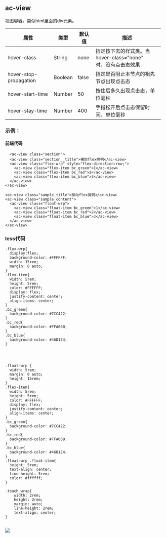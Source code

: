 ## ac-view

视图容器。类似html里面的div元素。

| 属性  | 类型   | 默认值 | 描述             |
| ----- | ------ | ---- | -------------- |
| hover-class | String |  none  | 指定按下去的样式类。当 hover-class="none" <br>时，没有点击态效果|
| hover-stop-propagation | Boolean |   false  | 指定是否阻止本节点的祖先节点出现点击态 |
| hover-start-time | Number |  50   | 按住后多久出现点击态，单位毫秒 |
| hover-stay-time |Number |  400 | 手指松开后点击态保留时间，单位毫秒 |

### 示例：

#### 前端代码
```script
  <ac-view class="section">
  <ac-view class="section__title">横向flex排列</ac-view>
  <ac-view class="flex-wrp" style="flex-direction:row;">
    <ac-view class="flex-item bc_green">1</ac-view>
    <ac-view class="flex-item bc_red">2</ac-view>
    <ac-view class="flex-item bc_blue">3</ac-view>
  </ac-view>
</ac-view>

<ac-view class="sample_title">纵向flex排列</ac-view>
<ac-view class="sample_content">
  <ac-view class="float-wrp">
    <ac-view class="float-item bc_green">1</ac-view>
    <ac-view class="float-item bc_red">2</ac-view>
    <ac-view class="float-item bc_blue">3</ac-view>
  </ac-view>
</ac-view>
```
### less代码
```script
.flex-wrp{
  display:flex;
  background-color: #FFFFFF;
  width: 15rem;
  margin: 0 auto;
}
.flex-item{
  width: 5rem;
  height: 5rem;
  color: #FFFFFF;
  display: flex;
  justify-content: center;
  align-items: center;
}
.bc_green{
  background-color: #7CC422;
}
.bc_red{
  background-color: #FFA060;
}
.bc_blue{
  background-color: #46D1E4;
}




.float-wrp {
  width: 5rem;
  margin: 0 auto;
  height: 15rem;
}
.flex-item{
  width: 5rem;
  height: 5rem;
  color: #FFFFFF;
  display: flex;
  justify-content: center;
  align-items: center;
}
.bc_green{
  background-color: #7CC422;
}
.bc_red{
  background-color: #FFA060;
}
.bc_blue{
  background-color: #46D1E4;
}
.float-wrp .float-item{
  height: 5rem;
  text-align: center;
  line-height: 5rem;
  color: #ffffff;
}

.touch_wrap{
    width: 2rem;
    height: 2rem;
    margin: auto;
    line-height: 2rem;
    text-align: center;
}      


```
![](./img/views/view1.png)